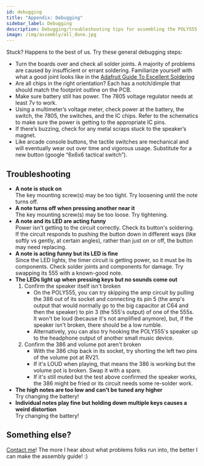 ```yaml
---
id: debugging
title: "Appendix: Debugging"
sidebar_label: Debugging
description: Debugging/troubleshooting tips for assembling the POLY555
image: /img/assembly/all_done.jpg
---
```


Stuck? Happens to the best of us. Try these general debugging steps:

- Turn the boards over and check all solder joints. A majority of problems are caused by insufficient or errant soldering. Familiarize yourself with what a good joint looks like in the [Adafruit Guide To Excellent Soldering](https://learn.adafruit.com/adafruit-guide-excellent-soldering)
- Are all chips in the right orientation? Each has a notch/dimple that should match the footprint outline on the PCB.
- Make sure battery still has power. The 7805 voltage regulator needs at least 7v to work.
- Using a multimeter’s voltage meter, check power at the battery, the switch, the 7805, the switches, and the IC chips. Refer to the schematics to make sure the power is getting to the appropriate IC pins.
- If there’s buzzing, check for any metal scraps stuck to the speaker’s magnet.
- Like arcade console buttons, the tactile switches are mechanical and will eventually wear out over time and vigorous usage. Substitute for a new button (google “6x6x6 tactical switch”).

## Troubleshooting

- **A note is stuck on**<br />
  The key mounting screw(s) may be too tight. Try loosening until the note turns off.
- **A note turns off when pressing another near it**<br />
  The key mounting screw(s) may be too loose. Try tightening.
- **A note and its LED are acting funny**<br />
  Power isn't getting to the circuit correctly. Check its button's soldering. If the circuit responds to pushing the button down in different ways (like softly vs gently, at certain angles), rather than just on or off, the button may need replacing.
- **A note is acting funny but its LED is fine**<br />
  Since the LED lights, the timer circuit is getting power, so it must be its components. Check solder joints and components for damage. Try swapping its 555 with a known-good note.
- **The LEDs light up when pressing keys but no sounds come out**<br />
  1. Confirm the speaker itself isn't broken
     - On the POLY555, you can try skipping the amp circuit by pulling the 386 out of its socket and connecting its pin 5 (the amp's output that would normally go to the big capacitor at C64 and then the speaker) to pin 3 (the 555's output) of one of the 555s. It won't be loud (because it's not amplified anymore), but, if the speaker isn't broken, there should be a low rumble.
     - Alternatively, you can also try hooking the POLY555's speaker up to the headphone output of another small music device.
  2. Confirm the 386 and volume pot aren't broken
     - With the 386 chip back in its socket, try shorting the left two pins of the volume pot at RV21.
     - If it's LOUD when playing, that means the 386 is working but the volume pot is broken. Swap it with a spare.
     - If it's still muted but the test above confirmed the speaker works, the 386 might be fried or its circuit needs some re-solder work.
- **The high notes are too low and can't be tuned any higher**<br />
  Try changing the battery!
- **Individual notes play fine but holding down multiple keys causes a weird distortion**<br />
  Try changing the battery!

## Something else?

[Contact me](https://www.oskitone.com/contact)! The more I hear about what problems folks run into, the better I can make the assembly guide! :)
